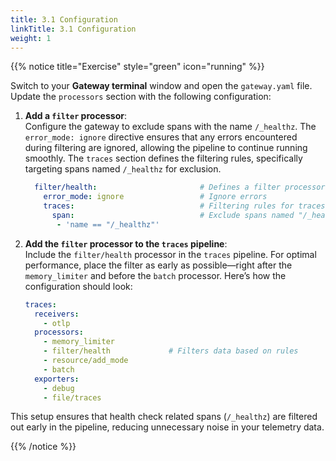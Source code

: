 ```yaml
---
title: 3.1 Configuration
linkTitle: 3.1 Configuration
weight: 1
---
```


{{% notice title="Exercise" style="green" icon="running" %}}

Switch to your **Gateway terminal** window and open the `gateway.yaml` file. Update the `processors` section with the following configuration:

1. **Add a `filter` processor**:  
   Configure the gateway to exclude spans with the name `/_healthz`. The `error_mode: ignore` directive ensures that any errors encountered during filtering are ignored, allowing the pipeline to continue running smoothly. The `traces` section defines the filtering rules, specifically targeting spans named `/_healthz` for exclusion.

   ```yaml
     filter/health:                       # Defines a filter processor
       error_mode: ignore                 # Ignore errors
       traces:                            # Filtering rules for traces
         span:                            # Exclude spans named "/_healthz"
          - 'name == "/_healthz"'
   ```

2. **Add the `filter` processor to the `traces` pipeline**:  
   Include the `filter/health` processor in the `traces` pipeline. For optimal performance, place the filter as early as possible—right after the `memory_limiter` and before the `batch` processor. Here’s how the configuration should look:

   ```yaml
   traces:
     receivers:
       - otlp
     processors:
       - memory_limiter
       - filter/health             # Filters data based on rules
       - resource/add_mode
       - batch
     exporters:
       - debug
       - file/traces
   ```

This setup ensures that health check related spans (`/_healthz`) are filtered out early in the pipeline, reducing unnecessary noise in your telemetry data.

{{% /notice %}}

<!--Validate the agent configuration using **[otelbin.io](https://www.otelbin.io/)**. For reference, the `traces:` section of your pipelines will look similar to this:-->

<!--
```mermaid
%%{init:{"fontFamily":"monospace"}}%%
graph LR
    %% Nodes
      REC1(&nbsp;&nbsp;otlp&nbsp;&nbsp;<br>fa:fa-download):::receiver
      PRO1(memory_limiter<br>fa:fa-microchip):::processor
      PRO3(resource<br>fa:fa-microchip<br>add_mode):::processor
      PRO4(filter<br>fa:fa-microchip<br>health):::processor
      PRO5(batch<br>fa:fa-microchip):::processor
      EXP1(&ensp;debug&ensp;<br>fa:fa-upload):::exporter
      EXP2(&ensp;&ensp;file&ensp;&ensp;<br>fa:fa-upload<br>traces):::exporter
    %% Links
    subID1:::sub-traces
    subgraph " "
      subgraph subID1[**Traces**]
      direction LR
      REC1 -- > PRO1
      PRO1 -- > PRO4
      PRO4 -- > PRO3
      PRO3 -- > PRO5
      PRO5 -- > EXP1
      PRO5 -- > EXP2
      end
    end
classDef receiver,exporter fill:#8b5cf6,stroke:#333,stroke-width:1px,color:#fff;
classDef processor fill:#6366f1,stroke:#333,stroke-width:1px,color:#fff;
classDef con-receive,con-export fill:#45c175,stroke:#333,stroke-width:1px,color:#fff;
classDef sub-traces stroke:#fbbf24,stroke-width:1px, color:#fbbf24,stroke-dasharray: 3 3;
```
-->